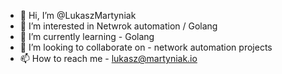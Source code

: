 - 👋 Hi, I’m @LukaszMartyniak
- 👀 I’m interested in Netwrok automation / Golang 
- 🌱 I’m currently learning - Golang
- 💞️ I’m looking to collaborate on - network automation projects
- 📫 How to reach me - lukasz@martyniak.io

<!---
LukaszMartyniak/LukaszMartyniak is a ✨ special ✨ repository because its `README.md` (this file) appears on your GitHub profile.
You can click the Preview link to take a look at your changes.
--->
